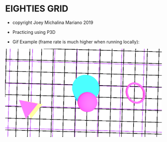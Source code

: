 # EIGHTIES GRID

* copyright Joey Michalina Mariano 2019

* Practicing using P3D

* Gif Example (frame rate is much higher when running locally):

![example](https://raw.githubusercontent.com/joeymariano/eighties_grid/master/4mov/eighties_grid.gif)
